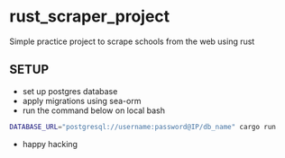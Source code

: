 # rust_scraper_project

Simple practice project to scrape schools from the web using rust

## **SETUP**

- set up postgres database
- apply migrations using sea-orm
- run the command below on local bash

```bash
DATABASE_URL="postgresql://username:password@IP/db_name" cargo run
```

- happy hacking
